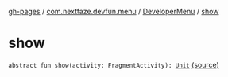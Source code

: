 [gh-pages](../../index.md) / [com.nextfaze.devfun.menu](../index.md) / [DeveloperMenu](index.md) / [show](./show.md)

# show

`abstract fun show(activity: FragmentActivity): `[`Unit`](https://kotlinlang.org/api/latest/jvm/stdlib/kotlin/-unit/index.html) [(source)](https://github.com/NextFaze/dev-fun/tree/master/devfun-menu/src/main/java/com/nextfaze/devfun/menu/DeveloperMenu.kt#L34)